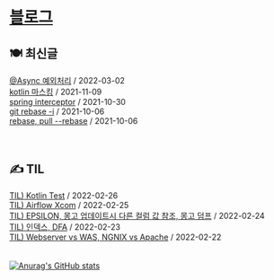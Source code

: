 
# [블로그](https://alkhwa-113.tistory.com/)
##  🍽 최신글
[@Async 예외처리](https://alkhwa-113.tistory.com/entry/Async-%EC%98%88%EC%99%B8%EC%B2%98%EB%A6%AC) / 2022-03-02</br>[kotlin 마스킹](https://alkhwa-113.tistory.com/entry/kotlin-%EB%A7%88%EC%8A%A4%ED%82%B9) / 2021-11-09</br>[spring interceptor](https://alkhwa-113.tistory.com/entry/spring-interceptor) / 2021-10-30</br>[git rebase -i](https://alkhwa-113.tistory.com/entry/git-rebase-i) / 2021-10-06</br>[rebase, pull --rebase](https://alkhwa-113.tistory.com/entry/rebase-pull-rebase) / 2021-10-06</br>
<br>
<br>
##  ✍️ TIL
[TIL) Kotlin Test](https://alkhwa-113.tistory.com/entry/TIL-Kotlin-Test) / 2022-02-26</br>[TIL) Airflow Xcom](https://alkhwa-113.tistory.com/entry/TIL-Airflow-Xcom) / 2022-02-25</br>[TIL) EPSILON, 몽고 업데이트시 다른 컬럼 값 참조, 몽고 덤프](https://alkhwa-113.tistory.com/entry/TIL-EPSILON-%EB%AA%BD%EA%B3%A0-%EC%97%85%EB%8D%B0%EC%9D%B4%ED%8A%B8%EC%8B%9C-%EB%8B%A4%EB%A5%B8-%EC%BB%AC%EB%9F%BC-%EA%B0%92-%EC%B0%B8%EC%A1%B0-%EB%AA%BD%EA%B3%A0-%EB%8D%A4%ED%94%84) / 2022-02-24</br>[TIL) 인덱스, DFA](https://alkhwa-113.tistory.com/entry/TIL-%EC%9D%B8%EB%8D%B1%EC%8A%A4-DFA) / 2022-02-23</br>[TIL) Webserver vs WAS, NGNIX vs Apache](https://alkhwa-113.tistory.com/entry/TIL-Webserver-vs-WAS-NGNIX-vs-Apache) / 2022-02-22</br>
<br>
<br>
[![Anurag's GitHub stats](https://github-readme-stats.vercel.app/api?username=cmg1411&theme=synthwave&show_icons=true&count_private=true)](https://github.com/anuraghazra/github-readme-stats)
